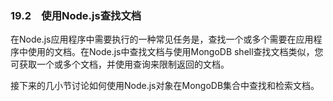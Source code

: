 ### 19.2　使用Node.js查找文档

在Node.js应用程序中需要执行的一种常见任务是，查找一个或多个需要在应用程序中使用的文档。在Node.js中查找文档与使用MongoDB shell查找文档类似，您可获取一个或多个文档，并使用查询来限制返回的文档。

接下来的几小节讨论如何使用Node.js对象在MongoDB集合中查找和检索文档。


